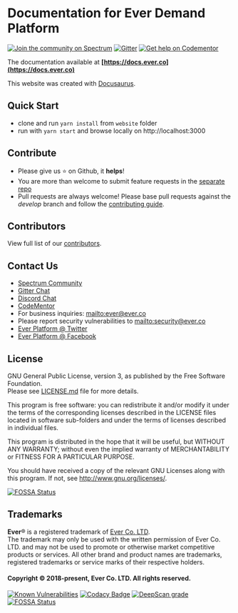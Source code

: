 # Documentation for Ever Demand Platform

[![Join the community on Spectrum](https://withspectrum.github.io/badge/badge.svg)](https://spectrum.chat/ever)
[![Gitter](https://badges.gitter.im/JoinChat.svg)](https://gitter.im/ever-co/ever?utm_source=badge&utm_medium=badge&utm_campaign=pr-badge&utm_content=badge)
[![Get help on Codementor](https://cdn.codementor.io/badges/get_help_github.svg)](https://www.codementor.io/evereq?utm_source=github&utm_medium=button&utm_term=evereq&utm_campaign=github)

The documentation available at **[https://docs.ever.co](https://docs.ever.co)**

This website was created with [Docusaurus](https://docusaurus.io/).

## Quick Start

- clone and run `yarn install` from `website` folder
- run with `yarn start` and browse locally on http://localhost:3000

## Contribute

-   Please give us :star: on Github, it **helps**!
-   You are more than welcome to submit feature requests in the [separate repo](https://github.com/ever-co/feature-requests/issues)
-   Pull requests are always welcome! Please base pull requests against the _develop_ branch and follow the [contributing guide](.github/CONTRIBUTING.md).

## Contributors

View full list of our [contributors](https://github.com/ever-co/ever-demand/graphs/contributors).

## Contact Us

-   [Spectrum Community](https://spectrum.chat/ever)
-   [Gitter Chat](https://gitter.im/ever-co/ever)
-   [Discord Chat](https://discord.gg/msqRJ4w)
-   [CodeMentor](https://www.codementor.io/evereq)
-   For business inquiries: <mailto:ever@ever.co>
-   Please report security vulnerabilities to <mailto:security@ever.co>
-   [Ever Platform @ Twitter](https://twitter.com/everplatform)
-   [Ever Platform @ Facebook](https://www.facebook.com/everplatform)

## License

GNU General Public License, version 3, as published by the Free Software Foundation.  
Please see [LICENSE.md](LICENSE.md) file for more details.

This program is free software: you can redistribute it and/or modify it under the terms of the corresponding licenses described in the LICENSE files located in software sub-folders and under the terms of licenses described in individual files.

This program is distributed in the hope that it will be useful, but WITHOUT ANY WARRANTY; without even the implied warranty of MERCHANTABILITY or FITNESS FOR A PARTICULAR PURPOSE.

You should have received a copy of the relevant GNU Licenses along with this program. If not, see http://www.gnu.org/licenses/.

[![FOSSA Status](https://app.fossa.io/api/projects/git%2Bgithub.com%2Fever-co%2Fever-demand-docs.svg?type=large)](https://app.fossa.io/projects/git%2Bgithub.com%2Fever-co%2Fever-demand-docs?ref=badge_large)

## Trademarks

**Ever**® is a registered trademark of [Ever Co. LTD](https://ever.co).  
The trademark may only be used with the written permission of Ever Co. LTD. and may not be used to promote or otherwise market competitive products or services.
All other brand and product names are trademarks, registered trademarks or service marks of their respective holders.

#### Copyright © 2018-present, Ever Co. LTD. All rights reserved.

[![Known Vulnerabilities](https://snyk.io/test/github/ever-co/ever-demand-docs/badge.svg?targetFile=website%2Fpackage.json)](https://snyk.io/test/github/ever-co/ever-demand-docs?targetFile=website%2Fpackage.json)
[![Codacy Badge](https://app.codacy.com/project/badge/Grade/16495a65fe7140f8aea7e5227ea13150)](https://app.codacy.com/gh/ever-co/ever-demand-docs/dashboard?utm_source=gh&utm_medium=referral&utm_content=&utm_campaign=Badge_grade)
[![DeepScan grade](https://deepscan.io/api/teams/3293/projects/16701/branches/363421/badge/grade.svg)](https://deepscan.io/dashboard#view=project&tid=3293&pid=16701&bid=363421)
[![FOSSA Status](https://app.fossa.io/api/projects/git%2Bgithub.com%2Fever-co%2Fever-demand-docs.svg?type=shield)](https://app.fossa.io/projects/git%2Bgithub.com%2Fever-co%2Fever-demand-docs?ref=badge_shield)
